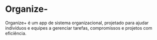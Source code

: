 # Organize-
Organize+ é um app de sistema organizacional, projetado para ajudar indivíduos e equipes a gerenciar tarefas, compromissos e projetos com eficiência.
